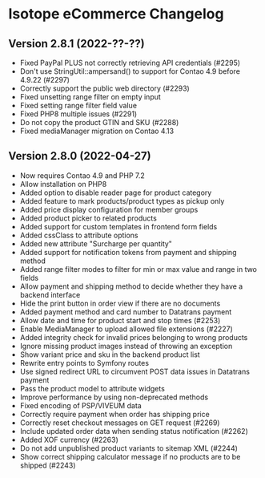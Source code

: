 Isotope eCommerce Changelog
===========================

Version 2.8.1 (2022-??-??)
--------------------------

- Fixed PayPal PLUS not correctly retrieving API credentials (#2295)
- Don't use StringUtil::ampersand() to support for Contao 4.9 before 4.9.22 (#2297)
- Correctly support the public web directory (#2293)
- Fixed unsetting range filter on empty input
- Fixed setting range filter field value
- Fixed PHP8 multiple issues (#2291)
- Do not copy the product GTIN and SKU (#2288)
- Fixed mediaManager migration on Contao 4.13


Version 2.8.0 (2022-04-27)
--------------------------

- Now requires Contao 4.9 and PHP 7.2
- Allow installation on PHP8
- Added option to disable reader page for product category
- Added feature to mark products/product types as pickup only
- Added price display configuration for member groups
- Added product picker to related products
- Added support for custom templates in frontend form fields
- Added cssClass to attribute options
- Added new attribute "Surcharge per quantity"
- Added support for notification tokens from payment and shipping method
- Added range filter modes to filter for min or max value and range in two fields
- Allow payment and shipping method to decide whether they have a backend interface
- Hide the print button in order view if there are no documents
- Added payment method and card number to Datatrans payment
- Allow date and time for product start and stop times (#2253)
- Enable MediaManager to upload allowed file extensions (#2227)
- Added integrity check for invalid prices belonging to wrong products
- Ignore missing product images instead of throwing an exception
- Show variant price and sku in the backend product list
- Rewrite entry points to Symfony routes
- Use signed redirect URL to circumvent POST data issues in Datatrans payment
- Pass the product model to attribute widgets
- Improve performance by using non-deprecated methods
- Fixed encoding of PSP/VIVEUM data
- Correctly require payment when order has shipping price
- Correctly reset checkout messages on GET request (#2269)
- Include updated order data when sending status notification (#2262)
- Added XOF currency (#2263)
- Do not add unpublished product variants to sitemap XML (#2244)
- Show correct shipping calculator message if no products are to be shipped (#2243)
